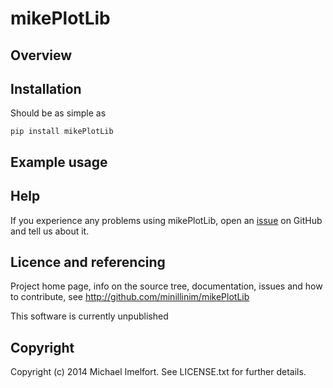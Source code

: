 # mikePlotLib

## Overview

## Installation

Should be as simple as

    pip install mikePlotLib

## Example usage

## Help

If you experience any problems using mikePlotLib, open an [issue](https://github.com/minillinim/mikePlotLib/issues) on GitHub and tell us about it.

## Licence and referencing

Project home page, info on the source tree, documentation, issues and how to contribute, see http://github.com/minillinim/mikePlotLib

This software is currently unpublished

## Copyright

Copyright (c) 2014 Michael Imelfort. See LICENSE.txt for further details.
